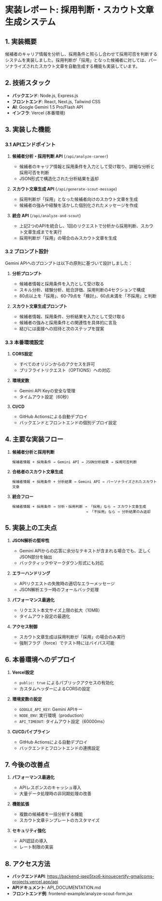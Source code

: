 # 実装レポート: 採用判断・スカウト文章生成システム

## 1. 実装概要

候補者のキャリア情報を分析し、採用条件と照らし合わせて採用可否を判断するシステムを実装しました。採用判断が「採用」となった候補者に対しては、パーソナライズされたスカウト文章を自動生成する機能も実装しています。

## 2. 技術スタック

- **バックエンド**: Node.js, Express.js
- **フロントエンド**: React, Next.js, Tailwind CSS
- **AI**: Google Gemini 1.5 Pro/Flash API
- **インフラ**: Vercel (本番環境)

## 3. 実装した機能

### 3.1 APIエンドポイント

1. **候補者分析・採用判断 API** (`/api/analyze-career`)
   - 候補者のキャリア情報と採用条件を入力として受け取り、詳細な分析と採用可否を判断
   - JSON形式で構造化された分析結果を返却

2. **スカウト文章生成 API** (`/api/generate-scout-message`)
   - 採用判断が「採用」となった候補者向けのスカウト文章を生成
   - 候補者の強みや経験を活かした個別化されたメッセージを作成

3. **統合 API** (`/api/analyze-and-scout`)
   - 上記2つのAPIを統合し、1回のリクエストで分析から採用判断、スカウト文章生成までを実行
   - 採用判断が「採用」の場合のみスカウト文章を生成

### 3.2 プロンプト設計

Gemini APIへのプロンプトは以下の原則に基づいて設計しました：

1. **分析プロンプト**
   - 候補者情報と採用条件を入力として受け取る
   - スキル分析、経験分析、総合評価、採用判断の4セクションで構成
   - 80点以上を「採用」、60-79点を「検討」、60点未満を「不採用」と判断

2. **スカウト文章生成プロンプト**
   - 候補者情報、採用条件、分析結果を入力として受け取る
   - 候補者の強みと採用条件との関連性を具体的に言及
   - 結びには面接への招待と次のステップを提案

### 3.3 本番環境設定

1. **CORS設定**
   - すべてのオリジンからのアクセスを許可
   - プリフライトリクエスト（OPTIONS）への対応

2. **環境変数**
   - Gemini API Keyの安全な管理
   - タイムアウト設定（60秒）

3. **CI/CD**
   - GitHub Actionsによる自動デプロイ
   - バックエンドとフロントエンドの個別デプロイ設定

## 4. 主要な実装フロー

1. **候補者分析と採用判断**
   ```
   候補者情報 + 採用条件 → Gemini API → JSON分析結果 → 採用可否判断
   ```

2. **合格者のスカウト文章生成**
   ```
   候補者情報 + 採用条件 + 分析結果 → Gemini API → パーソナライズされたスカウト文章
   ```

3. **統合フロー**
   ```
   候補者情報 + 採用条件 → 分析・採用判断 → 「採用」なら → スカウト文章生成
                                     → 「不採用」なら → 分析結果のみ返却
   ```

## 5. 実装上の工夫点

1. **JSON解析の堅牢性**
   - Gemini APIからの応答に余分なテキストが含まれる場合でも、正しくJSON部分を抽出
   - バックティックやマークダウン形式にも対応

2. **エラーハンドリング**
   - APIリクエストの失敗時の適切なエラーメッセージ
   - JSON解析エラー時のフォールバック処理

3. **パフォーマンス最適化**
   - リクエスト本文サイズ上限の拡大（10MB）
   - タイムアウト設定の最適化

4. **アクセス制御**
   - スカウト文章生成は採用判断が「採用」の場合のみ実行
   - 強制フラグ（force）でテスト時にはバイパス可能

## 6. 本番環境へのデプロイ

1. **Vercel設定**
   - `public: true` によるパブリックアクセスの有効化
   - カスタムヘッダーによるCORSの設定

2. **環境変数の設定**
   - `GOOGLE_API_KEY`: Gemini APIキー
   - `NODE_ENV`: 実行環境（production）
   - `API_TIMEOUT`: タイムアウト設定（60000ms）

3. **CI/CDパイプライン**
   - GitHub Actionsによる自動デプロイ
   - バックエンドとフロントエンドの連携設定

## 7. 今後の改善点

1. **パフォーマンス最適化**
   - APIレスポンスのキャッシュ導入
   - 大量データ処理時の非同期処理の改善

2. **機能拡張**
   - 複数の候補者を一括分析する機能
   - スカウト文章テンプレートのカスタマイズ

3. **セキュリティ強化**
   - API認証の導入
   - レート制限の実装

## 8. アクセス方法

- **バックエンドAPI**: https://backend-iqep5txo6-kinouecertify-gmailcoms-projects.vercel.app/api
- **APIドキュメント**: API_DOCUMENTATION.md
- **フロントエンド例**: frontend-example/analyze-scout-form.jsx 
